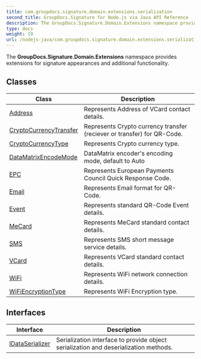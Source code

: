 ```yaml
---
title: com.groupdocs.signature.domain.extensions.serialization
second_title: GroupDocs.Signature for Node.js via Java API Reference
description: The GroupDocs.Signature.Domain.Extensions namespace provides extensions for signature appearances and additional functionality.
type: docs
weight: 19
url: /nodejs-java/com.groupdocs.signature.domain.extensions.serialization/
---
```


The **GroupDocs.Signature.Domain.Extensions** namespace provides extensions for signature appearances and additional functionality.


## Classes

| Class | Description |
| --- | --- |
| [Address](../com.groupdocs.signature.domain.extensions.serialization/address) | Represents Address of VCard contact details. |
| [CryptoCurrencyTransfer](../com.groupdocs.signature.domain.extensions.serialization/cryptocurrencytransfer) | Represents Crypto currency transfer (reciever or transfer) for QR-Code. |
| [CryptoCurrencyType](../com.groupdocs.signature.domain.extensions.serialization/cryptocurrencytype) | Represents Crypto currency type. |
| [DataMatrixEncodeMode](../com.groupdocs.signature.domain.extensions.serialization/datamatrixencodemode) | DataMatrix encoder's encoding mode, default to Auto |
| [EPC](../com.groupdocs.signature.domain.extensions.serialization/epc) | Represents European Payments Council Quick Response Code. |
| [Email](../com.groupdocs.signature.domain.extensions.serialization/email) | Represents Email format for QR-Code. |
| [Event](../com.groupdocs.signature.domain.extensions.serialization/event) | Represents standard QR-Code Event details. |
| [MeCard](../com.groupdocs.signature.domain.extensions.serialization/mecard) | Represents MeCard standard contact details. |
| [SMS](../com.groupdocs.signature.domain.extensions.serialization/sms) | Represents SMS short message service details. |
| [VCard](../com.groupdocs.signature.domain.extensions.serialization/vcard) | Represents VCard standard contact details. |
| [WiFi](../com.groupdocs.signature.domain.extensions.serialization/wifi) | Represents WiFi network connection details. |
| [WiFiEncryptionType](../com.groupdocs.signature.domain.extensions.serialization/wifiencryptiontype) | Represents WiFi Encryption type. |

## Interfaces

| Interface | Description |
| --- | --- |
| [IDataSerializer](../com.groupdocs.signature.domain.extensions.serialization/idataserializer) | Serialization interface to provide object serialization and deserialization methods. |
